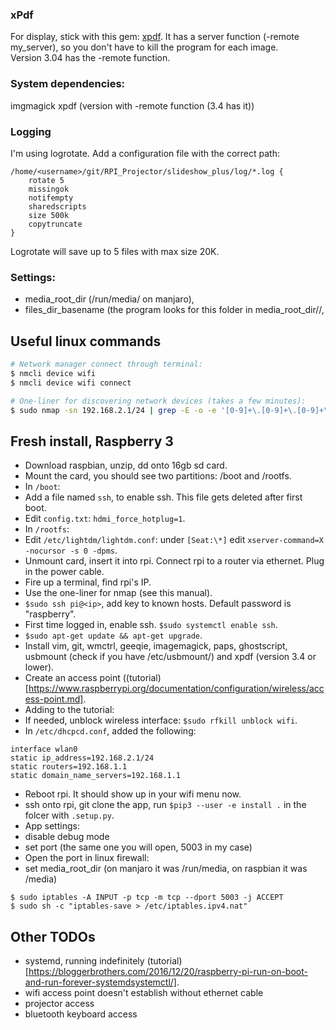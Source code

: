 ### xPdf
For display, stick with this gem: [xpdf](https://www.xpdfreader.com/download.html). 
It has a server function (-remote my_server), so you don't have to kill the program for each image.  
Version 3.04 has the -remote function. 

### System dependencies:
imgmagick
xpdf (version with -remote function (3.4 has it))

### Logging
I'm using logrotate. Add a configuration file with the correct path:
```
/home/<username>/git/RPI_Projector/slideshow_plus/log/*.log {
    rotate 5
    missingok
    notifempty
    sharedscripts
    size 500k
    copytruncate
}
```
Logrotate will save up to 5 files with max size 20K.

### Settings:
* media_root_dir (/run/media/ on manjaro),
* files_dir_basename (the program looks for this folder in 
media_root_dir/<username>/, 


## Useful linux commands
```bash
# Network manager connect through terminal:
$ nmcli device wifi
$ nmcli device wifi connect

# One-liner for discovering network devices (takes a few minutes):
$ sudo nmap -sn 192.168.2.1/24 | grep -E -o -e '[0-9]+\.[0-9]+\.[0-9]+\.[0-9]+' | while read -r line; do echo ""; echo "##################################################"; echo "processing: $line"; nmap -A -T4 $line; done
```


## Fresh install, Raspberry 3

* Download raspbian, unzip, dd onto 16gb sd card.
* Mount the card, you should see two partitions: /boot and /rootfs.
* In `/boot`:
* Add a file named `ssh`, to enable ssh. This file gets deleted after first boot.
* Edit `config.txt`: `hdmi_force_hotplug=1`.
* In `/rootfs`:
* Edit `/etc/lightdm/lightdm.conf`: under `[Seat:\*]` edit `xserver-command=X -nocursor -s 0 -dpms`.
* Unmount card, insert it into rpi. Connect rpi to a router via ethernet. Plug in the power cable.
* Fire up a terminal, find rpi's IP.
* Use the one-liner for nmap (see this manual).
* `$sudo ssh pi@<ip>`, add key to known hosts. Default password is "raspberry".
* First time logged in, enable ssh. `$sudo systemctl enable ssh`.
* `$sudo apt-get update && apt-get upgrade`.
* Install vim, git, wmctrl, geeqie, imagemagick, paps, ghostscript, usbmount (check if you have /etc/usbmount/) and xpdf (version 3.4 or lower).
* Create an access point ((tutorial)[https://www.raspberrypi.org/documentation/configuration/wireless/access-point.md].
* Adding to the tutorial:
* If needed, unblock wireless interface: `$sudo rfkill unblock wifi`.
* In `/etc/dhcpcd.conf`, added the following:
```
interface wlan0
static ip_address=192.168.2.1/24
static routers=192.168.1.1
static domain_name_servers=192.168.1.1
```
* Reboot rpi. It should show up in your wifi menu now.
* ssh onto rpi, git clone the app, run `$pip3 --user -e install .` in the folcer with `.setup.py`.
* App settings:
* disable debug mode
* set port (the same one you will open, 5003 in my case)
* Open the port in linux firewall:  
* set media_root_dir (on manjaro it was /run/media, on raspbian it was /media)
```
$ sudo iptables -A INPUT -p tcp -m tcp --dport 5003 -j ACCEPT
$ sudo sh -c "iptables-save > /etc/iptables.ipv4.nat"
```

## Other TODOs
* systemd, running indefinitely (tutorial)[https://bloggerbrothers.com/2016/12/20/raspberry-pi-run-on-boot-and-run-forever-systemdsystemctl/].
* wifi access point doesn't establish without ethernet cable
* projector access
* bluetooth keyboard access
